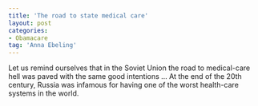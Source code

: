 ```yaml
---
title: 'The road to state medical care'
layout: post
categories:
- Obamacare
tag: 'Anna Ebeling'
---
```


Let us remind ourselves that in the Soviet Union the road to medical-care hell was paved with the same good intentions ... At the end of the 20th century, Russia was infamous for having one of the worst health-care systems in the world.